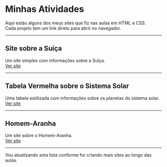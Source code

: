 # Minhas Atividades

Aqui estão alguns dos meus sites que fiz nas aulas em HTML e CSS.  
Cada projeto tem um link direto para abrir no navegador.

---

## Site sobre a Suíça
Um site simples com informações sobre a Suíça.  
[Ver site](https://91zbia.github.io/Web-Sites/Site%20sobre%20a%20Sui%C3%A7a/index.html)

---

## Tabela Vermelha sobre o Sistema Solar
Uma tabela estilizada com informações sobre os planetas do sistema solar.  
[Ver site](https://91zbia.github.io/Web-Sites/Tabela%20vermelha%20sobre%20o%20Sistema%20Solar/tabelavermelha.html)

---

## Homem-Aranha
Um site sobre o Homem-Aranha.  
[Ver site](https://91zbia.github.io/Web-Sites/origem%20do%20homem%20aranha/)

---

Vou atualizando esta lista conforme for criando mais sites ao longo das aulas.
